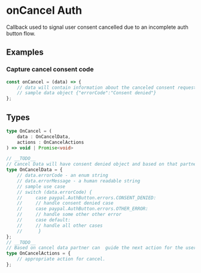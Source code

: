 # onCancel Auth

Callback used to signal user consent cancelled due to an incomplete auth button flow.

## Examples


### Capture cancel consent code

```javascript
const onCancel = (data) => {
    // data will contain information about the canceled consent request
    // sample data object {"errorCode":"Consent denied"}
};
```

## Types

```typescript
type OnCancel = (
    data : OnCancelData,
    actions : OnCancelActions
) => void | Promise<void>

// __TODO__
// Cancel Data will have consent denied object and based on that partner can show appropriate screen for user.
type OnCancelData = {
    // data.errorCode - an enum string 
    // data.errorMessage - a human readable string 
    // sample use case
    // switch (data.errorCode) { 
    //     case paypal.AuthButton.errors.CONSENT_DENIED: 
    //     // handle consent denied case 
    //     case paypal.AuthButton.errors.OTHER_ERROR: 
    //     // handle some other other error 
    //     case default: 
    //     // handle all other cases
    //      }
};
// __TODO__
// Based on cancel data partner can  guide the next action for the user.
type OnCancelActions = {
    // appropriate action for cancel.
};
```
